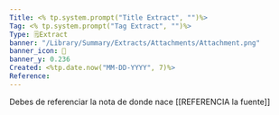 ```yaml
---
Title: <% tp.system.prompt("Title Extract", "")%>
Tag: <% tp.system.prompt("Tag Extract", "")%>
Type: 🗒️Extract
banner: "/Library/Summary/Extracts/Attachments/Attachment.png"
banner_icon: 📖
banner_y: 0.236
Created: <%tp.date.now("MM-DD-YYYY", 7)%>
Reference:
---
```


Debes de referenciar la nota de donde nace [[REFERENCIA la fuente]]